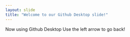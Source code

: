 ```yaml
---
layout: slide
title: "Welcome to our Github Desktop slide!"
---
```

Now using Github Desktop 
Use the left arrow to go back!
